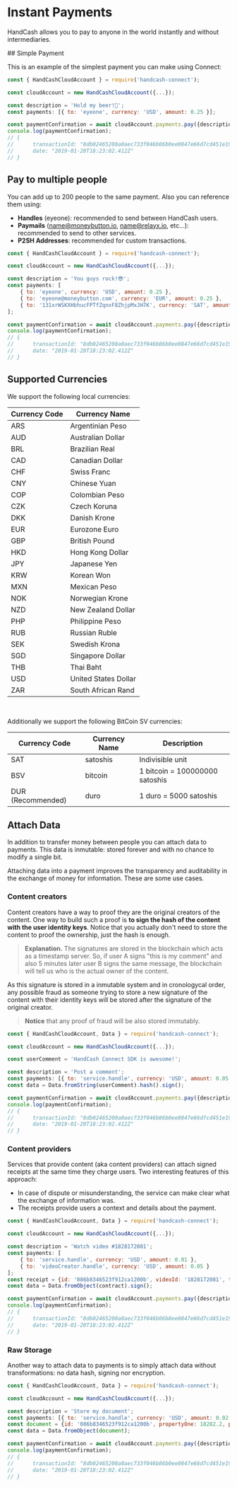 # Instant Payments

HandCash allows you to pay to anyone in the world instantly and without intermediaries.

## Simple Payment

This is an example of the simplest payment you can make using Connect:

```javascript
const { HandCashCloudAccount } = require('handcash-connect');

const cloudAccount = new HandCashCloudAccount({...});

const description = 'Hold my beer!🍺';
const payments: [{ to: 'eyeone', currency: 'USD', amount: 0.25 }];

const paymentConfirmation = await cloudAccount.payments.pay({description, payments});
console.log(paymentConfirmation);
// {
//      transactionId: "8db02465200a0aec733f046b86b0ee0847e66d7cd451e198b25c493346ca4601",
//      date: "2019-01-20T18:23:02.412Z"
// }
```

## Pay to multiple people

You can add up to 200 people to the same payment. Also you can reference them using:

- **Handles** (eyeone): recommended to send between HandCash users.
- **Paymails** (name@moneybutton.io, name@relayx.io, etc...): recommended to send to other services.
- **P2SH Addresses**: recommended for custom transactions.

```javascript
const { HandCashCloudAccount } = require('handcash-connect');

const cloudAccount = new HandCashCloudAccount({...});

const description = 'You guys rock!😎';
const payments: [
    { to: 'eyeone', currency: 'USD', amount: 0.25 },
    { to: 'eyeone@moneybutton.com', currency: 'EUR', amount: 0.25 },
    { to: '131xrWSKXHbhucFPTfZqnxF8ZhjpMxJH7K', currency: 'SAT', amount: 50000 }
];

const paymentConfirmation = await cloudAccount.payments.pay({description, payments});
console.log(paymentConfirmation);
// {
//      transactionId: "8db02465200a0aec733f046b86b0ee0847e66d7cd451e198b25c493346ca4601",
//      date: "2019-01-20T18:23:02.412Z"
// }
```

## Supported Currencies

We support the following local currencies:

| Currency Code | Currency Name        |
| ------------- | -------------------- |
| ARS           | Argentinian Peso     |
| AUD           | Australian Dollar    |
| BRL           | Brazilian Real       |
| CAD           | Canadian Dollar      |
| CHF           | Swiss Franc          |
| CNY           | Chinese Yuan         |
| COP           | Colombian Peso       |
| CZK           | Czech Koruna         |
| DKK           | Danish Krone         |
| EUR           | Eurozone Euro        |
| GBP           | British Pound        |
| HKD           | Hong Kong Dollar     |
| JPY           | Japanese Yen         |
| KRW           | Korean Won           |
| MXN           | Mexican Peso         |
| NOK           | Norwegian Krone      |
| NZD           | New Zealand Dollar   |
| PHP           | Philippine Peso      |
| RUB           | Russian Ruble        |
| SEK           | Swedish Krona        |
| SGD           | Singapore Dollar     |
| THB           | Thai Baht            |
| USD           | United States Dollar |
| ZAR           | South African Rand   |

<br>

Additionally we support the following BitCoin SV currencies:

| Currency Code     | Currency Name | Description                    |
| ----------------- | ------------- | ------------------------------ |
| SAT               | satoshis      | Indivisible unit               |
| BSV               | bitcoin       | 1 bitcoin = 100000000 satoshis |
| DUR (Recommended) | duro          | 1 duro = 5000 satoshis         |

## Attach Data

In addition to transfer money between people you can attach data to payments. This data is inmutable: stored forever and with no chance to modify a single bit.

Attaching data into a payment improves the transparency and auditability in the exchange of money for information. These are some use cases.

### Content creators

Content creators have a way to proof they are the original creators of the content. One way to build such a proof is **to sign the hash of the content with the user identity keys**. Notice that you actually don't need to store the content to proof the ownership, just the hash is enough.

> **Explanation.** The signatures are stored in the blockchain which acts as a timestamp server. So, if user A signs "this is my comment" and also 5 minutes later user B signs the same message, the blockchain will tell us who is the actual owner of the content.

As this signature is stored in a inmutable system and in cronologycal order, any possible fraud as someone trying to store a new signature of the content with their identity keys will be stored after the signature of the original creator.

> **Notice** that any proof of fraud will be also stored immutably.

```javascript
const { HandCashCloudAccount, Data } = require('handcash-connect');

const cloudAccount = new HandCashCloudAccount({...});

const userComment = 'HandCash Connect SDK is awesome!';

const description = 'Post a comment';
const payments: [{ to: 'service.handle', currency: 'USD', amount: 0.05 }];
const data = Data.fromString(userComment).hash().sign();

const paymentConfirmation = await cloudAccount.payments.pay({description, payments, data});
console.log(paymentConfirmation);
// {
//      transactionId: "8db02465200a0aec733f046b86b0ee0847e66d7cd451e198b25c493346ca4601",
//      date: "2019-01-20T18:23:02.412Z"
// }
```

### Content providers

Services that provide content (aka content providers) can attach signed receipts at the same time they charge users. Two interesting features of this approach:

- In case of dispute or misunderstanding, the service can make clear what the exchange of information was.
- The receipts provide users a context and details about the payment.

```javascript
const { HandCashCloudAccount, Data } = require('handcash-connect');

const cloudAccount = new HandCashCloudAccount({...});

const description = 'Watch video #1828172081';
const payments: [
    { to: 'service.handle', currency: 'USD', amount: 0.01 },
    { to: 'videoCreator.handle', currency: 'USD', amount: 0.05 }
];
const receipt = {id: '086b8346523f912ca1200b', videoId: '1828172081', title: 'Interview with Ihsotas Otomakan'};
const data = Data.fromObject(contract).sign();

const paymentConfirmation = await cloudAccount.payments.pay({description, payments, data});
console.log(paymentConfirmation);
// {
//      transactionId: "8db02465200a0aec733f046b86b0ee0847e66d7cd451e198b25c493346ca4601",
//      date: "2019-01-20T18:23:02.412Z"
// }
```

### Raw Storage

Another way to attach data to payments is to simply attach data without transformations: no data hash, signing nor encryption.

```javascript
const { HandCashCloudAccount, Data } = require('handcash-connect');

const cloudAccount = new HandCashCloudAccount({...});

const description = 'Store my document';
const payments: [{ to: 'service.handle', currency: 'USD', amount: 0.02 }];
const document = {id: '086b8346523f912ca1200b', propertyOne: 18282.2, propertyTwo: 'red', propertyThree: false};
const data = Data.fromObject(document);

const paymentConfirmation = await cloudAccount.payments.pay({description, payments, data});
console.log(paymentConfirmation);
// {
//      transactionId: "8db02465200a0aec733f046b86b0ee0847e66d7cd451e198b25c493346ca4601",
//      date: "2019-01-20T18:23:02.412Z"
// }
```
